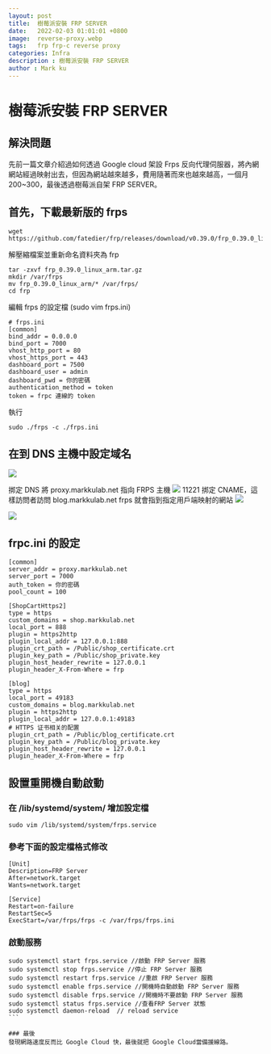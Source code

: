 ```yaml
---
layout: post
title:  樹莓派安裝 FRP SERVER
date:   2022-02-03 01:01:01 +0800
image:  reverse-proxy.webp
tags:   frp frp-c reverse proxy
categories: Infra
description : 樹莓派安裝 FRP SERVER
author : Mark ku
---
```

# 樹莓派安裝 FRP SERVER
## 解決問題
先前一篇文章介紹過如何透過 Google cloud 架設 Frps 反向代理伺服器，將內網網站經過映射出去，但因為網站越來越多，費用隨著而來也越來越高，一個月200~300，最後透過樹莓派自架 FRP SERVER。

## 首先，下載最新版的 frps
```
wget https://github.com/fatedier/frp/releases/download/v0.39.0/frp_0.39.0_linux_arm.tar.gz
```

解壓縮檔案並重新命名資料夾為 frp

```
tar -zxvf frp_0.39.0_linux_arm.tar.gz
mkdir /var/frps
mv frp_0.39.0_linux_arm/* /var/frps/
cd frp
```

編輯 frps 的設定檔 (sudo vim frps.ini)

```
# frps.ini
[common]
bind_addr = 0.0.0.0
bind_port = 7000
vhost_http_port = 80
vhost_https_port = 443
dashboard_port = 7500
dashboard_user = admin
dashboard_pwd = 你的密碼
authentication_method = token
token = frpc 連線的 token 
```

執行
```
sudo ./frps -c ./frps.ini
```

## 在到 DNS 主機中設定域名
![](https://i.imgur.com/wxhxp8T.webp)

挷定 DNS 將 proxy.markkulab.net 指向 FRPS 主機
![](https://i.imgur.com/Br3Kpe1.webp)
11221
挷定 CNAME，這樣訪問者訪問 blog.markkulab.net frps 就會指到指定用戶端映射的網站
![](https://i.imgur.com/WHDoSYy.webp)

![](https://i.imgur.com/7iCNmjK.webp)

## frpc.ini 的設定

```
[common]
server_addr = proxy.markkulab.net
server_port = 7000
auth_token = 你的密碼
pool_count = 100

[ShopCartHttps2]
type = https
custom_domains = shop.markkulab.net
local_port = 888
plugin = https2http
plugin_local_addr = 127.0.0.1:888
plugin_crt_path = /Public/shop_certificate.crt
plugin_key_path = /Public/shop_private.key
plugin_host_header_rewrite = 127.0.0.1
plugin_header_X-From-Where = frp

[blog]
type = https
local_port = 49183
custom_domains = blog.markkulab.net
plugin = https2http
plugin_local_addr = 127.0.0.1:49183
# HTTPS 证书相关的配置
plugin_crt_path = /Public/blog_certificate.crt
plugin_key_path = /Public/blog_private.key
plugin_host_header_rewrite = 127.0.0.1
plugin_header_X-From-Where = frp
```


## 設置重開機自動啟動
### 在 /lib/systemd/system/ 增加設定檔

```
sudo vim /lib/systemd/system/frps.service
````

### 參考下面的設定檔格式修改
```
[Unit]
Description=FRP Server
After=network.target
Wants=network.target

[Service]
Restart=on-failure
RestartSec=5
ExecStart=/var/frps/frps -c /var/frps/frps.ini
```

### 啟動服務

````
sudo systemctl start frps.service //啟動 FRP Server 服務
sudo systemctl stop frps.service //停止 FRP Server 服務
sudo systemctl restart frps.service //重啟 FRP Server 服務
sudo systemctl enable frps.service //開機時自動啟動 FRP Server 服務
sudo systemctl disable frps.service //開機時不要啟動 FRP Server 服務
sudo systemctl status frps.service //查看FRP Server 狀態
sudo systemctl daemon-reload  // reload service
```

### 最後
發現網路速度反而比 Google Cloud 快，最後就把 Google Cloud當備援線路。